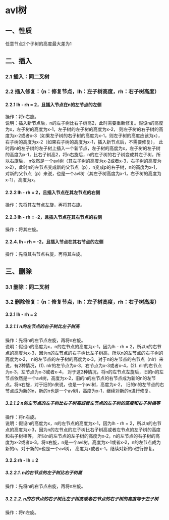 # avl树

## 一、性质
任意节点2个子树的高度最大差为1

## 二、插入
### 2.1 插入：同二叉树

### 2.2 插入修复：（n：修复节点，lh：左子树高度，rh：右子树高度）
#### 2.2.1 lh - rh = 2，且插入节点在n的左节点的左侧  
操作：将n右旋。  
说明：插入新节点后，n的左子树比右子树高2，此时需要重新修复。假设n的高度为x，左子树的高度为x-1，左子树的左子树的高度为x-2，
则左子树的右子树的高度为x-2或者x-3（如果左子树的右子树的高度为x-1，则左子树的高度应该为x），右子树的高度为x-2（如果右子树的高度为x-1，插入新节点后，不需要修复），
此时再n的左子树的左子树上插入一个新节点，左子树的高度为x，左子树的左子树的高度为x-1，比右子树高2，将n右旋后，n的左子树的右子树变成其左子树，所以右旋后，
n依然是一个avl树（其左子树的高度为x-2或者x-3，右子树的高度为x-2），此时n的左节点变成新的父节点（p），n变成p的右子树，n的高度为x-1，
对新的父节点（p）来说，也是一个avl树（其左子树高度为x-1，右子树的高度为x-1），高度为x。

#### 2.2.2 lh - rh = 2，且插入节点在其左节点的右侧
操作：先将其左节点左旋，再将其右旋。

#### 2.2.3 lh - rh = -2，且插入节点在其右节点的右侧
操作：将其左旋。

#### 2.2.4. lh - rh = -2，且插入节点在其右节点的左侧
操作：先将其右节点右旋，再将其左旋。

## 三、删除
### 3.1 删除：同二叉树

### 3.2 删除修复：（n：修复节点，lh：左子树高度，rh：右子树高度）
#### 3.2.1 lh - rh = 2
##### 3.2.1.1 n的左节点的右子树比左子树高
操作：先将n的左节点左旋，再将n右旋。  
说明：假设n的高度为x，n的左节点的高度为x-1，因为lh - rh = 2，所以n的右节点的高度为x-3，因为n的左节点的右子树比左子树高，所以n的左节点的右子树的高度为x-2，
n的左节点的左子树的高度为x-3，对于n的左节点的右节点（nlr）来说，有2种情况，(1). nlr的左节点为x-3，右节点为x-3或者x-4，(2). nlr的右节点为x-3，左节点为x-3或者x-4，
对于这2种情况，将n的左节点左旋后，旧的n的左节点依然是一个avl树，高度为x-2，旧的n的左节点的右节点成为新的n的左节点。将n右旋，对于旧的n来说，也是一个avl树，高度为x-2，
旧的n的左节点的右节点成为新的n，新的n也是一个avl树，高度为x-1，继续对新的n进行修复。

##### 3.2.1.2 n的左节点的左子树比右子树高或者左节点的左子树的高度和右子树相等
操作：将n右旋。  
说明：假设n的高度为x，n的左节点的高度为x-1，因为lh - rh = 2，所以n的右节点的高度为x-3，因为n的左节点的左子树比右子树高或者左节点的左子树的高度和右子树相等，
所以n的左节点的左子树的高度为x-2，n的左节点的右子树的高度为x-2或者x-3，将n右旋，n是一个avl树，高度为x-1或者x-2，n的左节点成为新的n，对于新的n也是一个avl树，
高度为x或者x-1，继续对新的n进行修复。

#### 3.2.2 rh - lh = 2
##### 3.2.2.1. n的右节点的左子树比右子树高
操作：先将n的右节点右旋，再将n左旋。

##### 3.2.2.2. n的右节点的右子树比左子树高或者右节点的右子树的高度等于左子树
操作：将n左旋。
